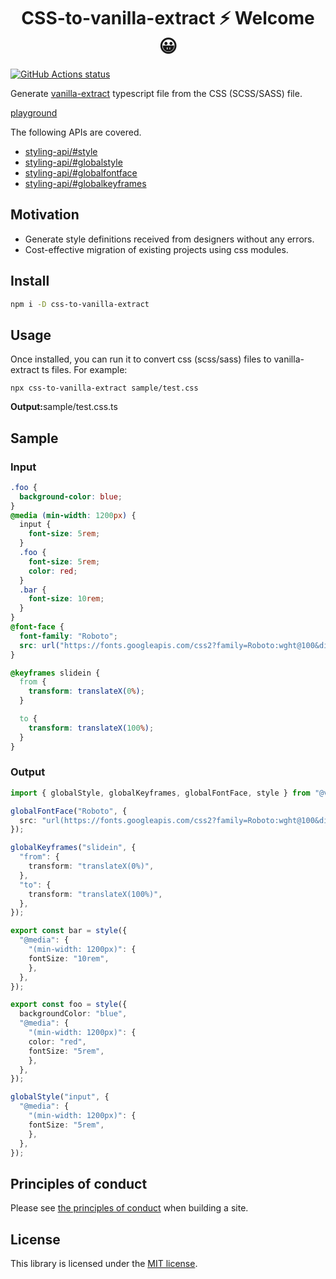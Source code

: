 <h1 align="center">CSS-to-vanilla-extract ⚡ Welcome 😀</h1>

<p align="left">
  <a href="https://github.com/actions/setup-node"><img alt="GitHub Actions status" src="https://github.com/activeguild/css-to-vanilla-extract/workflows/automatic%20release/badge.svg" style="max-width:100%;"></a>
</p>

Generate [vanilla-extract](https://vanilla-extract.style/) typescript file from the CSS (SCSS/SASS) file.

[playground](https://css-to-vanilla-extract.netlify.app/)

The following APIs are covered.

- [styling-api/#style](https://vanilla-extract.style/documentation/styling-api/#style)
- [styling-api/#globalstyle](https://vanilla-extract.style/documentation/styling-api/#globalstyle)
- [styling-api/#globalfontface](https://vanilla-extract.style/documentation/styling-api/#globalfontface)
- [styling-api/#globalkeyframes](https://vanilla-extract.style/documentation/styling-api/#globalkeyframes)

## Motivation

- Generate style definitions received from designers without any errors.
- Cost-effective migration of existing projects using css modules.

## Install

```bash
npm i -D css-to-vanilla-extract
```

## Usage

Once installed, you can run it to convert css (scss/sass) files to vanilla-extract ts files.
For example:

```
npx css-to-vanilla-extract sample/test.css
```

<strong>Output:</strong>sample/test.css.ts

## Sample

### Input

```css
.foo {
  background-color: blue;
}
@media (min-width: 1200px) {
  input {
    font-size: 5rem;
  }
  .foo {
    font-size: 5rem;
    color: red;
  }
  .bar {
    font-size: 10rem;
  }
}
@font-face {
  font-family: "Roboto";
  src: url("https://fonts.googleapis.com/css2?family=Roboto:wght@100&display=swap");
}

@keyframes slidein {
  from {
    transform: translateX(0%);
  }

  to {
    transform: translateX(100%);
  }
}
```

### Output

```ts
import { globalStyle, globalKeyframes, globalFontFace, style } from "@vanilla-extract/css"

globalFontFace("Roboto", {
  src: "url(https://fonts.googleapis.com/css2?family=Roboto:wght@100&display=swap)",
});

globalKeyframes("slidein", {
  "from": {
    transform: "translateX(0%)",
  },
  "to": {
    transform: "translateX(100%)",
  },
});

export const bar = style({
  "@media": {
    "(min-width: 1200px)": {
    fontSize: "10rem",
    },
  },
});

export const foo = style({
  backgroundColor: "blue",
  "@media": {
    "(min-width: 1200px)": {
    color: "red",
    fontSize: "5rem",
    },
  },
});

globalStyle("input", {
  "@media": {
    "(min-width: 1200px)": {
    fontSize: "5rem",
    },
  },
});
```

## Principles of conduct

Please see [the principles of conduct](https://github.com/activeguild/css-to-vanilla-extract/blob/master/.github/CONTRIBUTING.md) when building a site.

## License

This library is licensed under the [MIT license](https://github.com/activeguild/css-to-vanilla-extract/blob/master/LICENSE).
